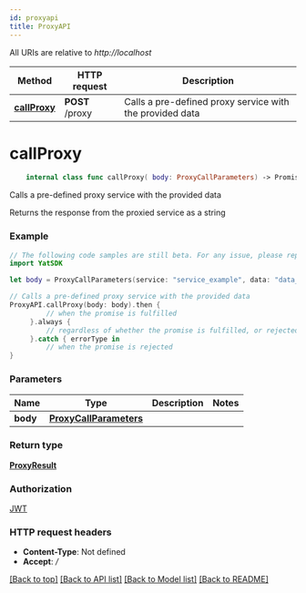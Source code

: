 ```yaml
---
id: proxyapi
title: ProxyAPI
---
```




All URIs are relative to *http://localhost*

Method | HTTP request | Description
------------- | ------------- | -------------
[**callProxy**](ProxyAPI.md#callproxy) | **POST** /proxy | Calls a pre-defined proxy service with the provided data


# **callProxy**
```swift
    internal class func callProxy( body: ProxyCallParameters) -> Promise<ProxyResult>
```

Calls a pre-defined proxy service with the provided data

Returns the response from the proxied service as a string

### Example 
```swift
// The following code samples are still beta. For any issue, please report via http://github.com/OpenAPITools/openapi-generator/issues/new
import YatSDK

let body = ProxyCallParameters(service: "service_example", data: "data_example") // ProxyCallParameters | 

// Calls a pre-defined proxy service with the provided data
ProxyAPI.callProxy(body: body).then {
         // when the promise is fulfilled
     }.always {
         // regardless of whether the promise is fulfilled, or rejected
     }.catch { errorType in
         // when the promise is rejected
}
```

### Parameters

Name | Type | Description  | Notes
------------- | ------------- | ------------- | -------------
 **body** | [**ProxyCallParameters**](ProxyCallParameters.md) |  | 

### Return type

[**ProxyResult**](ProxyResult.md)

### Authorization

[JWT](../README.md#JWT)

### HTTP request headers

 - **Content-Type**: Not defined
 - **Accept**: */*

[[Back to top]](#) [[Back to API list]](../README.md#documentation-for-api-endpoints) [[Back to Model list]](../README.md#documentation-for-models) [[Back to README]](../README.md)

